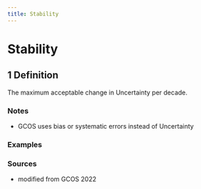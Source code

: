 ```yaml
---
title: Stability
---
```


# Stability

## 1 Definition

The maximum acceptable change in Uncertainty per decade.

### Notes 
- GCOS uses bias or systematic errors instead of Uncertainty

### Examples 

### Sources
- modified from GCOS 2022 